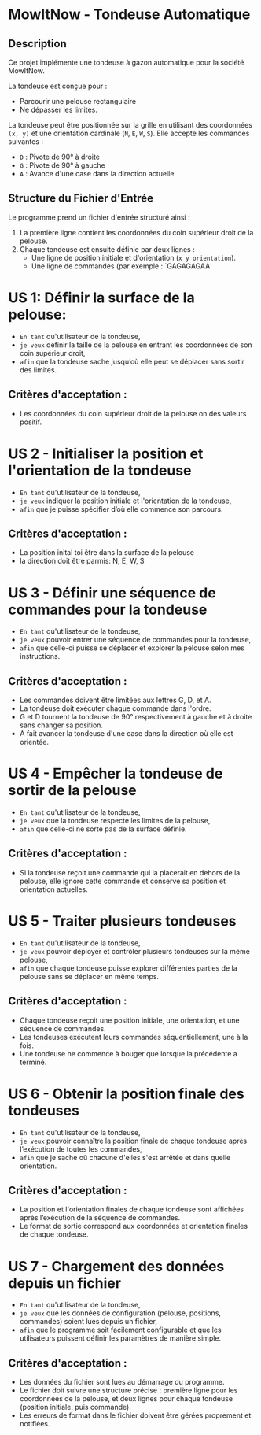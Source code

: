 # MowItNow - Tondeuse Automatique

## Description
Ce projet implémente une tondeuse à gazon automatique pour la société MowItNow.

La tondeuse est conçue pour :
- Parcourir une pelouse rectangulaire
- Ne dépasser les limites.

La tondeuse peut être positionnée sur la grille en utilisant des coordonnées `(x, y)` et une orientation cardinale (`N`, `E`, `W`, `S`). Elle accepte les commandes suivantes :
- `D` : Pivote de 90° à droite
- `G` : Pivote de 90° à gauche
- `A` : Avance d'une case dans la direction actuelle

## Structure du Fichier d'Entrée
Le programme prend un fichier d'entrée structuré ainsi :
1. La première ligne contient les coordonnées du coin supérieur droit de la pelouse.
2. Chaque tondeuse est ensuite définie par deux lignes :
    - Une ligne de position initiale et d'orientation (`x y orientation`).
    - Une ligne de commandes (par exemple : `GAGAGAGAA


# US 1: Définir la surface de la pelouse:
- `En tant` qu'utilisateur de la tondeuse,
- `je veux` définir la taille de la pelouse en entrant les coordonnées de son coin supérieur droit,
- `afin` que la tondeuse sache jusqu’où elle peut se déplacer sans sortir des limites.

## Critères d'acceptation :
- Les coordonnées du coin supérieur droit de la pelouse on des valeurs positif.

# US 2 - Initialiser la position et l'orientation de la tondeuse
- `En tant` qu'utilisateur de la tondeuse,
- `je veux` indiquer la position initiale et l'orientation de la tondeuse,
- `afin` que je puisse spécifier d’où elle commence son parcours.

## Critères d'acceptation :
- La position inital toi être dans la surface de la pelouse
- la direction doit être parmis: N, E, W, S

# US 3 - Définir une séquence de commandes pour la tondeuse
- `En tant` qu'utilisateur de la tondeuse,
- `je veux` pouvoir entrer une séquence de commandes pour la tondeuse,
- `afin` que celle-ci puisse se déplacer et explorer la pelouse selon mes instructions.

## Critères d'acceptation :
- Les commandes doivent être limitées aux lettres G, D, et A.
- La tondeuse doit exécuter chaque commande dans l'ordre.
- G et D tournent la tondeuse de 90° respectivement à gauche et à droite sans changer sa position.
- A fait avancer la tondeuse d'une case dans la direction où elle est orientée.

# US 4 - Empêcher la tondeuse de sortir de la pelouse
- `En tant` qu'utilisateur de la tondeuse,
- `je veux` que la tondeuse respecte les limites de la pelouse,
- `afin` que celle-ci ne sorte pas de la surface définie.

## Critères d'acceptation :
- Si la tondeuse reçoit une commande qui la placerait en dehors de la pelouse, elle ignore cette commande et conserve sa position et orientation actuelles.

# US 5 - Traiter plusieurs tondeuses
- `En tant` qu'utilisateur de la tondeuse,
- `je veux`  pouvoir déployer et contrôler plusieurs tondeuses sur la même pelouse,
- `afin` que chaque tondeuse puisse explorer différentes parties de la pelouse sans se déplacer en même temps.

## Critères d'acceptation :
- Chaque tondeuse reçoit une position initiale, une orientation, et une séquence de commandes.
- Les tondeuses exécutent leurs commandes séquentiellement, une à la fois.
- Une tondeuse ne commence à bouger que lorsque la précédente a terminé.

# US 6 - Obtenir la position finale des tondeuses
- `En tant` qu'utilisateur de la tondeuse,
- `je veux`  pouvoir connaître la position finale de chaque tondeuse après l’exécution de toutes les commandes,
- `afin` que je sache où chacune d'elles s'est arrêtée et dans quelle orientation.

## Critères d'acceptation :
- La position et l'orientation finales de chaque tondeuse sont affichées après l’exécution de la séquence de commandes.
- Le format de sortie correspond aux coordonnées et orientation finales de chaque tondeuse.


# US 7 - Chargement des données depuis un fichier
- `En tant` qu'utilisateur de la tondeuse,
- `je veux`  que les données de configuration (pelouse, positions, commandes) soient lues depuis un fichier,
- `afin` que le programme soit facilement configurable et que les utilisateurs puissent définir les paramètres de manière simple.

## Critères d'acceptation :
- Les données du fichier sont lues au démarrage du programme.
- Le fichier doit suivre une structure précise : première ligne pour les coordonnées de la pelouse, et deux lignes pour chaque tondeuse (position initiale, puis commande).
- Les erreurs de format dans le fichier doivent être gérées proprement et notifiées.